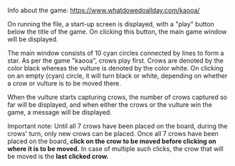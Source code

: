 Info about the game: https://www.whatdowedoallday.com/kaooa/

On running the file, a start-up screen is displayed, with a "play" button below the title of the game. On clicking this button, the main game window will be displayed.

The main window consists of 10 cyan circles connected by lines to form a star. As per the game "kaooa", crows play first. Crows are denoted by the color black whereas the vulture is denoted by the color white. On clicking on an empty (cyan) circle, it will turn black or white, depending on whether a crow or vulture is to be moved there. 

When the vulture starts capturing crows, the number of crows captured so far will be displayed, and when either the crows or the vulture win the game, a message will be displayed. 

Important note: Until all 7 crows have been placed on the board, during the crows' turn, only new crows can be placed. Once all 7 crows have been placed on the board, **click on the crow to be moved before clicking on where it is to be moved.** In case of multiple such clicks, the crow that will be moved is the **last clicked crow.**
